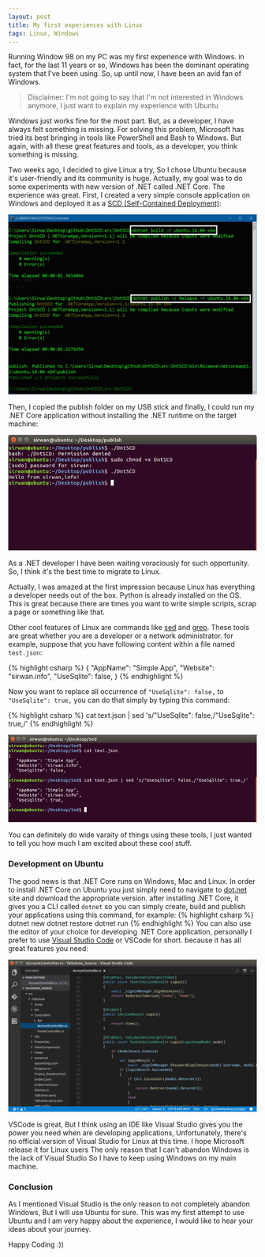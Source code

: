 ```yaml
---
layout: post
title: My first experiences with Linux
tags: Linux, Windows
---
```

Running Window 98 on my PC was my first experience with Windows. in fact, for the last 11 years or so, Windows has been the dominant operating system that I've been using. So, up until now, I have been an avid fan of Windows.  

> Disclaimer: I'm not going to say that I'm not interested in Windows anymore, I just want to explain my experience with Ubuntu


Windows just works fine for the most part. But, as a developer, I have always felt something is missing. For solving this problem, Microsoft has tried its best bringing in tools like PowerShell and Bash to Windows. But again, with all these great features and tools, as a developer, you think something is missing.


Two weeks ago, I decided to give Linux a try, So I chose Ubuntu because it's user-friendly and its community is huge. Actually, my goal was to do some experiments with new version of .NET called .NET Core. The experience was great. First, I created a very simple console application on Windows and deployed it as a [SCD (Self-Contained Deployment)](https://docs.microsoft.com/en-us/dotnet/articles/core/preview3/deploying/#self-contained-deployments-scd):


<img width="800" src="/public/img/publish.jpg">


Then, I copied the publish folder on my USB stick and finally, I could run my .NET Core application without installing the .NET runtime on the target machine: 


<img src="/public/img/run_app.png">

As a .NET developer I have been waiting voraciously for such opportunity. So, I think it's the best time to migrate to Linux.

Actually, I was amazed at the first impression because Linux has everything a developer needs out of the box. Python is already installed on the OS. This is great because there are times you want to write simple scripts, scrap a page or something like that.

Other cool features of Linux are commands like [sed](https://www.gnu.org/software/sed/manual/sed.html) and [grep](https://www.gnu.org/software/grep/manual/html_node/index.html). These tools are great whether you are a developer or a network administrator. for example, suppose that you have following content within a file named `test.json`:

{% highlight csharp %}
{
   "AppName": "Simple App",
   "Website": "sirwan.info",
   "UseSqlite": false,
}
{% endhighlight %} 

Now you want to replace all occurrence of `"UseSqlite": false,` to `"UseSqlite": true,` you can do that simply by typing this command:

{% highlight csharp %}
cat text.json | sed 's/"UseSqlite": false,/"UseSqlite": true,/'
{% endhighlight %} 

<img src="/public/img/sed_command.png">

You can definitely do wide varaity of things using these tools, I just wanted to tell you how much I am excited about these cool stuff.

### Development on Ubuntu
The good news is that .NET Core runs on Windows, Mac and Linux. In order to install .NET Core on Ubuntu you just simply need to navigate to [dot.net](https://www.microsoft.com/net/download) site and download the appropriate version. after installing .NET Core, it gives you a CLI called `dotnet` so you can simply create, build and publish your applications using this command, for example:
{% highlight csharp %}
dotnet new
dotnet restore
dotnet run
{% endhighlight %}
You can also use the editor of your choice for developing .NET Core application, personally I prefer to use [Visual Studio Code](http://code.visualstudio.com/) or VSCode for short. because it has all great features you need:

<img src="/public/img/vscode.png">


VSCode is great, But I think using an IDE like Visual Studio gives you the power you need when are developing applications, Unfortunately, there's no official version of Visual Studio for Linux at this time. I hope Microsoft release it for Linux users The only reason that I can't abandon Windows is the lack of Visual Studio So I have to keep using Windows on my main machine.

### Conclusion
As I mentioned Visual Studio is the only reason to not completely abandon Windows, But I will use Ubuntu for sure. This was my first attempt to use Ubuntu and I am very happy about the experience, I would like to hear your ideas about your journey.  

Happy Coding :))